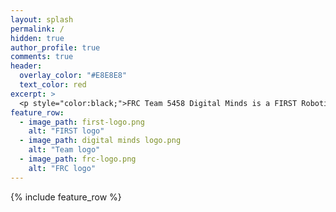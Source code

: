 ```yaml
---
layout: splash
permalink: /
hidden: true
author_profile: true
comments: true
header:
  overlay_color: "#E8E8E8"
  text_color: red
excerpt: >
  <p style="color:black;">FRC Team 5458 Digital Minds is a FIRST Robotics team founded on August 26, 2014 when the Davis High School’s FIRST Robotics team, 1678 Citrus Circuits introduced their passion for robotics to the Woodland High School and Pioneer High School students. Our goal is to provide students with hands-on experience in STEM and serve as a productive learning environment that fosters collaborative skills in engineering and management. </p> <br />
feature_row:
  - image_path: first-logo.png
    alt: "FIRST logo"
  - image_path: digital minds logo.png
    alt: "Team logo"
  - image_path: frc-logo.png
    alt: "FRC logo"
---
```

{% include feature_row %}
